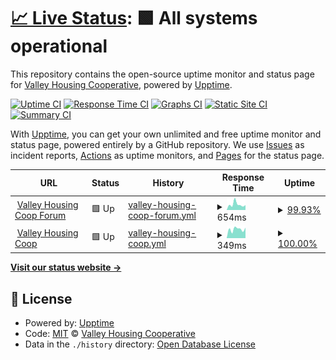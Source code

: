 # [📈 Live Status](https://upptime.valleyhousing.coop): <!--live status--> **🟩 All systems operational**

This repository contains the open-source uptime monitor and status page for [Valley Housing Cooperative](https://www.valleyhousing.coop/), powered by [Upptime](https://github.com/upptime/upptime).

[![Uptime CI](https://github.com/valleyhousingcoop/discourse-upptime/workflows/Uptime%20CI/badge.svg)](https://github.com/valleyhousingcoop/discourse-upptime/actions?query=workflow%3A%22Uptime+CI%22)
[![Response Time CI](https://github.com/valleyhousingcoop/discourse-upptime/workflows/Response%20Time%20CI/badge.svg)](https://github.com/valleyhousingcoop/discourse-upptime/actions?query=workflow%3A%22Response+Time+CI%22)
[![Graphs CI](https://github.com/valleyhousingcoop/discourse-upptime/workflows/Graphs%20CI/badge.svg)](https://github.com/valleyhousingcoop/discourse-upptime/actions?query=workflow%3A%22Graphs+CI%22)
[![Static Site CI](https://github.com/valleyhousingcoop/discourse-upptime/workflows/Static%20Site%20CI/badge.svg)](https://github.com/valleyhousingcoop/discourse-upptime/actions?query=workflow%3A%22Static+Site+CI%22)
[![Summary CI](https://github.com/valleyhousingcoop/discourse-upptime/workflows/Summary%20CI/badge.svg)](https://github.com/valleyhousingcoop/discourse-upptime/actions?query=workflow%3A%22Summary+CI%22)

With [Upptime](https://upptime.js.org), you can get your own unlimited and free uptime monitor and status page, powered entirely by a GitHub repository. We use [Issues](https://github.com/valleyhousingcoop/discourse-upptime/issues) as incident reports, [Actions](https://github.com/valleyhousingcoop/discourse-upptime/actions) as uptime monitors, and [Pages](https://upptime.valleyhousing.coop) for the status page.

<!--start: status pages-->
<!-- This summary is generated by Upptime (https://github.com/upptime/upptime) -->
<!-- Do not edit this manually, your changes will be overwritten -->
<!-- prettier-ignore -->
| URL | Status | History | Response Time | Uptime |
| --- | ------ | ------- | ------------- | ------ |
| <img alt="" src="https://icons.duckduckgo.com/ip3/forum.valleyhousing.coop.ico" height="13"> [Valley Housing Coop Forum](https://forum.valleyhousing.coop/) | 🟩 Up | [valley-housing-coop-forum.yml](https://github.com/valleyhousingcoop/discourse-upptime/commits/HEAD/history/valley-housing-coop-forum.yml) | <details><summary><img alt="Response time graph" src="./graphs/valley-housing-coop-forum/response-time-week.png" height="20"> 654ms</summary><br><a href="https://upptime.valleyhousing.coop/history/valley-housing-coop-forum"><img alt="Response time 717" src="https://img.shields.io/endpoint?url=https%3A%2F%2Fraw.githubusercontent.com%2Fvalleyhousingcoop%2Fdiscourse-upptime%2FHEAD%2Fapi%2Fvalley-housing-coop-forum%2Fresponse-time.json"></a><br><a href="https://upptime.valleyhousing.coop/history/valley-housing-coop-forum"><img alt="24-hour response time 497" src="https://img.shields.io/endpoint?url=https%3A%2F%2Fraw.githubusercontent.com%2Fvalleyhousingcoop%2Fdiscourse-upptime%2FHEAD%2Fapi%2Fvalley-housing-coop-forum%2Fresponse-time-day.json"></a><br><a href="https://upptime.valleyhousing.coop/history/valley-housing-coop-forum"><img alt="7-day response time 654" src="https://img.shields.io/endpoint?url=https%3A%2F%2Fraw.githubusercontent.com%2Fvalleyhousingcoop%2Fdiscourse-upptime%2FHEAD%2Fapi%2Fvalley-housing-coop-forum%2Fresponse-time-week.json"></a><br><a href="https://upptime.valleyhousing.coop/history/valley-housing-coop-forum"><img alt="30-day response time 703" src="https://img.shields.io/endpoint?url=https%3A%2F%2Fraw.githubusercontent.com%2Fvalleyhousingcoop%2Fdiscourse-upptime%2FHEAD%2Fapi%2Fvalley-housing-coop-forum%2Fresponse-time-month.json"></a><br><a href="https://upptime.valleyhousing.coop/history/valley-housing-coop-forum"><img alt="1-year response time 717" src="https://img.shields.io/endpoint?url=https%3A%2F%2Fraw.githubusercontent.com%2Fvalleyhousingcoop%2Fdiscourse-upptime%2FHEAD%2Fapi%2Fvalley-housing-coop-forum%2Fresponse-time-year.json"></a></details> | <details><summary><a href="https://upptime.valleyhousing.coop/history/valley-housing-coop-forum">99.93%</a></summary><a href="https://upptime.valleyhousing.coop/history/valley-housing-coop-forum"><img alt="All-time uptime 97.22%" src="https://img.shields.io/endpoint?url=https%3A%2F%2Fraw.githubusercontent.com%2Fvalleyhousingcoop%2Fdiscourse-upptime%2FHEAD%2Fapi%2Fvalley-housing-coop-forum%2Fuptime.json"></a><br><a href="https://upptime.valleyhousing.coop/history/valley-housing-coop-forum"><img alt="24-hour uptime 99.54%" src="https://img.shields.io/endpoint?url=https%3A%2F%2Fraw.githubusercontent.com%2Fvalleyhousingcoop%2Fdiscourse-upptime%2FHEAD%2Fapi%2Fvalley-housing-coop-forum%2Fuptime-day.json"></a><br><a href="https://upptime.valleyhousing.coop/history/valley-housing-coop-forum"><img alt="7-day uptime 99.93%" src="https://img.shields.io/endpoint?url=https%3A%2F%2Fraw.githubusercontent.com%2Fvalleyhousingcoop%2Fdiscourse-upptime%2FHEAD%2Fapi%2Fvalley-housing-coop-forum%2Fuptime-week.json"></a><br><a href="https://upptime.valleyhousing.coop/history/valley-housing-coop-forum"><img alt="30-day uptime 95.66%" src="https://img.shields.io/endpoint?url=https%3A%2F%2Fraw.githubusercontent.com%2Fvalleyhousingcoop%2Fdiscourse-upptime%2FHEAD%2Fapi%2Fvalley-housing-coop-forum%2Fuptime-month.json"></a><br><a href="https://upptime.valleyhousing.coop/history/valley-housing-coop-forum"><img alt="1-year uptime 97.22%" src="https://img.shields.io/endpoint?url=https%3A%2F%2Fraw.githubusercontent.com%2Fvalleyhousingcoop%2Fdiscourse-upptime%2FHEAD%2Fapi%2Fvalley-housing-coop-forum%2Fuptime-year.json"></a></details>
| <img alt="" src="https://icons.duckduckgo.com/ip3/www.valleyhousing.coop.ico" height="13"> [Valley Housing Coop](https://www.valleyhousing.coop/) | 🟩 Up | [valley-housing-coop.yml](https://github.com/valleyhousingcoop/discourse-upptime/commits/HEAD/history/valley-housing-coop.yml) | <details><summary><img alt="Response time graph" src="./graphs/valley-housing-coop/response-time-week.png" height="20"> 349ms</summary><br><a href="https://upptime.valleyhousing.coop/history/valley-housing-coop"><img alt="Response time 282" src="https://img.shields.io/endpoint?url=https%3A%2F%2Fraw.githubusercontent.com%2Fvalleyhousingcoop%2Fdiscourse-upptime%2FHEAD%2Fapi%2Fvalley-housing-coop%2Fresponse-time.json"></a><br><a href="https://upptime.valleyhousing.coop/history/valley-housing-coop"><img alt="24-hour response time 411" src="https://img.shields.io/endpoint?url=https%3A%2F%2Fraw.githubusercontent.com%2Fvalleyhousingcoop%2Fdiscourse-upptime%2FHEAD%2Fapi%2Fvalley-housing-coop%2Fresponse-time-day.json"></a><br><a href="https://upptime.valleyhousing.coop/history/valley-housing-coop"><img alt="7-day response time 349" src="https://img.shields.io/endpoint?url=https%3A%2F%2Fraw.githubusercontent.com%2Fvalleyhousingcoop%2Fdiscourse-upptime%2FHEAD%2Fapi%2Fvalley-housing-coop%2Fresponse-time-week.json"></a><br><a href="https://upptime.valleyhousing.coop/history/valley-housing-coop"><img alt="30-day response time 325" src="https://img.shields.io/endpoint?url=https%3A%2F%2Fraw.githubusercontent.com%2Fvalleyhousingcoop%2Fdiscourse-upptime%2FHEAD%2Fapi%2Fvalley-housing-coop%2Fresponse-time-month.json"></a><br><a href="https://upptime.valleyhousing.coop/history/valley-housing-coop"><img alt="1-year response time 282" src="https://img.shields.io/endpoint?url=https%3A%2F%2Fraw.githubusercontent.com%2Fvalleyhousingcoop%2Fdiscourse-upptime%2FHEAD%2Fapi%2Fvalley-housing-coop%2Fresponse-time-year.json"></a></details> | <details><summary><a href="https://upptime.valleyhousing.coop/history/valley-housing-coop">100.00%</a></summary><a href="https://upptime.valleyhousing.coop/history/valley-housing-coop"><img alt="All-time uptime 100.00%" src="https://img.shields.io/endpoint?url=https%3A%2F%2Fraw.githubusercontent.com%2Fvalleyhousingcoop%2Fdiscourse-upptime%2FHEAD%2Fapi%2Fvalley-housing-coop%2Fuptime.json"></a><br><a href="https://upptime.valleyhousing.coop/history/valley-housing-coop"><img alt="24-hour uptime 100.00%" src="https://img.shields.io/endpoint?url=https%3A%2F%2Fraw.githubusercontent.com%2Fvalleyhousingcoop%2Fdiscourse-upptime%2FHEAD%2Fapi%2Fvalley-housing-coop%2Fuptime-day.json"></a><br><a href="https://upptime.valleyhousing.coop/history/valley-housing-coop"><img alt="7-day uptime 100.00%" src="https://img.shields.io/endpoint?url=https%3A%2F%2Fraw.githubusercontent.com%2Fvalleyhousingcoop%2Fdiscourse-upptime%2FHEAD%2Fapi%2Fvalley-housing-coop%2Fuptime-week.json"></a><br><a href="https://upptime.valleyhousing.coop/history/valley-housing-coop"><img alt="30-day uptime 100.00%" src="https://img.shields.io/endpoint?url=https%3A%2F%2Fraw.githubusercontent.com%2Fvalleyhousingcoop%2Fdiscourse-upptime%2FHEAD%2Fapi%2Fvalley-housing-coop%2Fuptime-month.json"></a><br><a href="https://upptime.valleyhousing.coop/history/valley-housing-coop"><img alt="1-year uptime 100.00%" src="https://img.shields.io/endpoint?url=https%3A%2F%2Fraw.githubusercontent.com%2Fvalleyhousingcoop%2Fdiscourse-upptime%2FHEAD%2Fapi%2Fvalley-housing-coop%2Fuptime-year.json"></a></details>

<!--end: status pages-->

[**Visit our status website →**](https://upptime.valleyhousing.coop)

## 📄 License

- Powered by: [Upptime](https://github.com/upptime/upptime)
- Code: [MIT](./LICENSE) © [Valley Housing Cooperative](https://www.valleyhousing.coop/)
- Data in the `./history` directory: [Open Database License](https://opendatacommons.org/licenses/odbl/1-0/)

